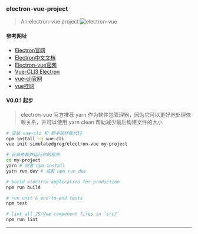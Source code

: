### electron-vue-project

> An electron-vue project
![electron-vue](https://github.com/zptime/resources/blob/master/images/electron-vue.PNG)

#### 参考网址

* [Electron官网](https://electronjs.org/docs)
* [Electron中文文档](https://wizardforcel.gitbooks.io/electron-doc/content/index.html)
* [Electron-vue官网](https://simulatedgreg.gitbooks.io/electron-vue/cn/)
* [Vue-CLI3 Electron](https://nklayman.github.io/vue-cli-plugin-electron-builder/guide/#installation)
* [vue-cli官网](https://cli.vuejs.org/)
* [vue挂网](https://vuejs.org/v2/guide/)

#### V0.0.1 起步

>electron-vue 官方推荐 yarn 作为软件包管理器，因为它可以更好地处理依赖关系，并可以使用 yarn clean 帮助减少最后构建文件的大小

``` bash
# 安装 vue-cli 和 脚手架样板代码
npm install -g vue-cli
vue init simulatedgreg/electron-vue my-project

# 安装依赖并运行你的程序
cd my-project
yarn # 或者 npm install
yarn run dev # 或者 npm run dev

# build electron application for production
npm run build

# run unit & end-to-end tests
npm test

# lint all JS/Vue component files in `src/`
npm run lint

```

---
